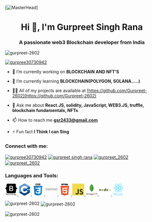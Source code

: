 [![MasterHead](https://www.realdolmen.com/sites/default/files/blog/BlockChain-Animated-Proof.gif)]
<h1 align="center">Hi 👋, I'm Gurpreet Singh Rana</h1>
<h3 align="center">A passionate web3 Blockchain developer from India</h3>

<p align="left"> <img src="https://motionarray.imgix.net/preview-179187-3a3mS95r29-high_0002.jpg?w=660&q=60&fit=max&auto=format" alt="gurpreet-2602" /> </p>

<p align="left"> <a href="https://twitter.com/gurpree30730942" target="blank"><img src="https://img.shields.io/twitter/follow/gurpree30730942?logo=twitter&style=for-the-badge" alt="gurpree30730942" /></a> </p>

- 🔭 I’m currently working on **BLOCKCHAIN AND NFT'S**

- 🌱 I’m currently learning **BLOCKCHAIN(POLYGON, SOLANA.....)**

- 👨‍💻 All of my projects are available at [https://github.com/Gurpreet-2602](https://github.com/Gurpreet-2602)

- 💬 Ask me about **React.JS, solidity, JavaScript, WEB3.JS, truffle, blockchain fundamentals, NFTs**

- 📫 How to reach me **gsr2433@gmail.com**

- ⚡ Fun fact **I Think I can Sing**

<h3 align="left">Connect with me:</h3>
<p align="left">
<a href="https://twitter.com/gurpree30730942" target="blank"><img align="center" src="https://raw.githubusercontent.com/rahuldkjain/github-profile-readme-generator/master/src/images/icons/Social/twitter.svg" alt="gurpree30730942" height="30" width="40" /></a>
<a href="https://linkedin.com/in/gurpreet singh rana" target="blank"><img align="center" src="https://raw.githubusercontent.com/rahuldkjain/github-profile-readme-generator/master/src/images/icons/Social/linked-in-alt.svg" alt="gurpreet singh rana" height="30" width="40" /></a>
<a href="https://instagram.com/gurpreet_2602" target="blank"><img align="center" src="https://raw.githubusercontent.com/rahuldkjain/github-profile-readme-generator/master/src/images/icons/Social/instagram.svg" alt="gurpreet_2602" height="30" width="40" /></a>
<a href="https://www.leetcode.com/gurpreet_2602" target="blank"><img align="center" src="https://raw.githubusercontent.com/rahuldkjain/github-profile-readme-generator/master/src/images/icons/Social/leet-code.svg" alt="gurpreet_2602" height="30" width="40" /></a>
</p>

<h3 align="left">Languages and Tools:</h3>
<p align="left"> <a href="https://getbootstrap.com" target="_blank" rel="noreferrer"> <img src="https://raw.githubusercontent.com/devicons/devicon/master/icons/bootstrap/bootstrap-plain-wordmark.svg" alt="bootstrap" width="40" height="40"/> </a> <a href="https://www.w3schools.com/cpp/" target="_blank" rel="noreferrer"> <img src="https://raw.githubusercontent.com/devicons/devicon/master/icons/cplusplus/cplusplus-original.svg" alt="cplusplus" width="40" height="40"/> </a> <a href="https://www.w3schools.com/css/" target="_blank" rel="noreferrer"> <img src="https://raw.githubusercontent.com/devicons/devicon/master/icons/css3/css3-original-wordmark.svg" alt="css3" width="40" height="40"/> </a> <a href="https://expressjs.com" target="_blank" rel="noreferrer"> <img src="https://raw.githubusercontent.com/devicons/devicon/master/icons/express/express-original-wordmark.svg" alt="express" width="40" height="40"/> </a> <a href="https://www.w3.org/html/" target="_blank" rel="noreferrer"> <img src="https://raw.githubusercontent.com/devicons/devicon/master/icons/html5/html5-original-wordmark.svg" alt="html5" width="40" height="40"/> </a> <a href="https://developer.mozilla.org/en-US/docs/Web/JavaScript" target="_blank" rel="noreferrer"> <img src="https://raw.githubusercontent.com/devicons/devicon/master/icons/javascript/javascript-original.svg" alt="javascript" width="40" height="40"/> </a> <a href="https://www.mongodb.com/" target="_blank" rel="noreferrer"> <img src="https://raw.githubusercontent.com/devicons/devicon/master/icons/mongodb/mongodb-original-wordmark.svg" alt="mongodb" width="40" height="40"/> </a> <a href="https://nodejs.org" target="_blank" rel="noreferrer"> <img src="https://raw.githubusercontent.com/devicons/devicon/master/icons/nodejs/nodejs-original-wordmark.svg" alt="nodejs" width="40" height="40"/> </a> <a href="https://reactjs.org/" target="_blank" rel="noreferrer"> <img src="https://raw.githubusercontent.com/devicons/devicon/master/icons/react/react-original-wordmark.svg" alt="react" width="40" height="40"/> </a> </p>

<p><img align="left" src="https://github-readme-stats.vercel.app/api/top-langs?username=gurpreet-2602&show_icons=true&locale=en&layout=compact" alt="gurpreet-2602" /></p>

<p>&nbsp;<img align="center" src="https://github-readme-stats.vercel.app/api?username=gurpreet-2602&show_icons=true&locale=en" alt="gurpreet-2602" /></p>

<p><img align="center" src="https://github-readme-streak-stats.herokuapp.com/?user=gurpreet-2602&" alt="gurpreet-2602" /></p>

